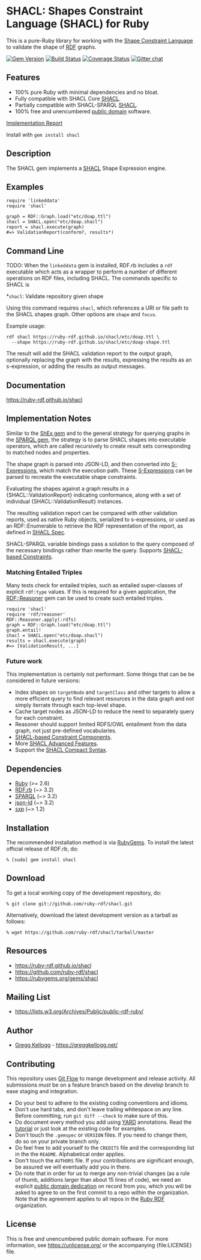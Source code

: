 # SHACL: Shapes Constraint Language (SHACL) for Ruby

This is a pure-Ruby library for working with the [Shape Constraint Language][SHACL Spec] to validate the shape of [RDF][] graphs.

[![Gem Version](https://badge.fury.io/rb/shacl.svg)](https://badge.fury.io/rb/shacl)
[![Build Status](https://github.com/ruby-rdf/shacl/workflows/CI/badge.svg?branch=develop)](https://github.com/ruby-rdf/shacl/actions?query=workflow%3ACI)
[![Coverage Status](https://coveralls.io/repos/github/ruby-rdf/shacl/badge.svg?branch=develop)](https://coveralls.io/github/ruby-rdf/shacl?branch=develop)
[![Gitter chat](https://badges.gitter.im/ruby-rdf/rdf.png)](https://gitter.im/ruby-rdf/rdf)

## Features

* 100% pure Ruby with minimal dependencies and no bloat.
* Fully compatible with SHACL Core [SHACL][SHACL Spec].
* Partially compatible with SHACL-SPARQL [SHACL][SHACL Spec].
* 100% free and unencumbered [public domain](https://unlicense.org/) software.

[Implementation Report](https://ruby-rdf.github.io/shacl/etc/earl.html)

Install with `gem install shacl`

## Description

The SHACL gem implements a [SHACL][SHACL Spec] Shape Expression engine.

## Examples

    require 'linkeddata'
    require 'shacl'

    graph = RDF::Graph.load("etc/doap.ttl")
    shacl = SHACL.open("etc/doap.shacl")
    report = shacl.execute(graph)
    #=> ValidationReport(conform?, results*)

## Command Line
TODO: When the `linkeddata` gem is installed, RDF.rb includes a `rdf` executable which acts as a wrapper to perform a number of different
operations on RDF files, including SHACL. The commands specific to SHACL is

*`shacl`: Validate repository given shape

Using this command requires  `shacl`, which references a URI or file path to the SHACL shapes graph. Other options are `shape` and `focus`.

Example usage:

    rdf shacl https://ruby-rdf.github.io/shacl/etc/doap.ttl \
      --shape https://ruby-rdf.github.io/shacl/etc/doap-shape.ttl

The result will add the SHACL validation report to the output graph, optionally replacing the graph with the results, expressing the results as an s-expression, or adding the results as output messages.

## Documentation

<https://ruby-rdf.github.io/shacl>

## Implementation Notes

Similar to the [ShEx gem][] and to the general strategy for querying graphs in the [SPARQL gem][], the strategy is to parse SHACL shapes into executable operators, which are called recursively to create result sets corresponding to matched nodes and properties.

The shape graph is parsed into JSON-LD, and then converted into [S-Expressions][], which match the execution path. These [S-Expressions][] can be parsed to recreate the executable shape constraints.

Evaluating the shapes against a graph results in a {SHACL::ValidationReport} indicating conformance, along with a set of individual {SHACL::ValidationResult} instances.

The resulting validation report can be compared with other validation reports, used as native Ruby objects, serialized to s-expressions, or used as an RDF::Enumerable to retrieve the RDF representation of the report, as defined in [SHACL Spec][].

SHACL-SPARQL variable bindings pass a solution to the query composed of the necessary bindings rather than rewrite the query. Supports [SHACL-based Constraints](https://www.w3.org/TR/shacl/#sparql-constraints).

### Matching Entailed Triples
Many tests check for entailed triples, such as entailed super-classes of explicit `rdf:type` values. If this is required for a given application, the [RDF::Reasoner][] gem can be used to create such entailed triples.

    require 'shacl'
    require 'rdf/reasoner'
    RDF::Reasoner.apply(:rdfs)
    graph = RDF::Graph.load("etc/doap.ttl")
    graph.entail!
    shacl = SHACL.open("etc/doap.shacl")
    results = shacl.execute(graph)
    #=> [ValidationResult, ...]
    
### Future work
This implementation is certainly not performant. Some things that can be be considered in future versions:

* Index shapes on `targetNode` and `targetClass` and other targets to allow a more efficient query to find relevant resources in the data graph and not simply iterrate through each top-level shape.
* Cache target nodes as JSON-LD to reduce the need to separately query for each constraint.
* Reasoner should support limited RDFS/OWL entailment from the data graph, not just pre-defined vocabularies.
* [SHACL-based Constraint Components](https://www.w3.org/TR/shacl/#sparql-constraint-components).
* More [SHACL Advanced Features](https://w3c.github.io/shacl/shacl-af/).
* Support the [SHACL Compact Syntax](https://w3c.github.io/shacl/shacl-compact-syntax/).

## Dependencies

* [Ruby](https://ruby-lang.org/) (>= 2.6)
* [RDF.rb](https://rubygems.org/gems/rdf) (~> 3.2)
* [SPARQL](https://rubygems.org/gems/sparql) (~> 3.2)
* [json-ld](https://rubygems.org/gems/json-ld) (~> 3.2)
* [sxp](https://rubygems.org/gems/sxp) (~> 1.2)

## Installation

The recommended installation method is via [RubyGems](https://rubygems.org/).
To install the latest official release of RDF.rb, do:

    % [sudo] gem install shacl

## Download

To get a local working copy of the development repository, do:

    % git clone git://github.com/ruby-rdf/shacl.git

Alternatively, download the latest development version as a tarball as
follows:

    % wget https://github.com/ruby-rdf/shacl/tarball/master

## Resources

* <https://ruby-rdf.github.io/shacl>
* <https://github.com/ruby-rdf/shacl>
* <https://rubygems.org/gems/shacl>

## Mailing List

* <https://lists.w3.org/Archives/Public/public-rdf-ruby/>

## Author

* [Gregg Kellogg](https://github.com/gkellogg) - <https://greggkellogg.net/>

## Contributing

This repository uses [Git Flow](https://github.com/nvie/gitflow) to mange development and release activity. All submissions _must_ be on a feature branch based on the _develop_ branch to ease staging and integration.

* Do your best to adhere to the existing coding conventions and idioms.
* Don't use hard tabs, and don't leave trailing whitespace on any line.
  Before committing, run `git diff --check` to make sure of this.
* Do document every method you add using [YARD][] annotations. Read the
  [tutorial][YARD-GS] or just look at the existing code for examples.
* Don't touch the `.gemspec` or `VERSION` files. If you need to change them,
  do so on your private branch only.
* Do feel free to add yourself to the `CREDITS` file and the
  corresponding list in the the `README`. Alphabetical order applies.
* Don't touch the `AUTHORS` file. If your contributions are significant
  enough, be assured we will eventually add you in there.
* Do note that in order for us to merge any non-trivial changes (as a rule
  of thumb, additions larger than about 15 lines of code), we need an
  explicit [public domain dedication][PDD] on record from you,
  which you will be asked to agree to on the first commit to a repo within the organization.
  Note that the agreement applies to all repos in the [Ruby RDF](https://github.com/ruby-rdf/) organization.

## License

This is free and unencumbered public domain software. For more information,
see <https://unlicense.org/> or the accompanying {file:LICENSE} file.

[RDF]:           https://www.w3.org/RDF/
[YARD]:          https://yardoc.org/
[YARD-GS]:       https://rubydoc.info/docs/yard/file/docs/GettingStarted.md
[PDD]:           https://unlicense.org/#unlicensing-contributions
[S-Expressions]: https://en.wikipedia.org/wiki/S-expression
[RDF.rb]:        https://ruby-rdf.github.io/rdf
[RDF::Reasoner]:        https://ruby-rdf.github.io/rdf-reasoner
[SPARQL gem]:    https://ruby-rdf.github.io/sparql
[SXP gem]:       https://ruby-rdf.github.io/sxp
[SHACL Spec]:    https://www.w3.org/TR/shacl/
[ShEx gem]:      https://ruby-rdf.github.io/shex
